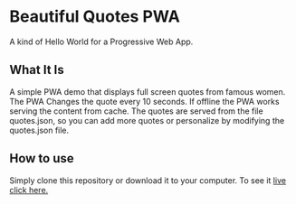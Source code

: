 # Beautiful Quotes PWA
A kind of Hello World for a Progressive Web App.

## What It Is

A simple PWA demo that displays full screen quotes from famous women. The PWA Changes the quote every 10 seconds. If offline the PWA works serving the content from cache. The quotes are served from the file quotes.json, so you can add more quotes or personalize by modifying the quotes.json file.

## How to use
Simply clone this repository or download it to your computer. To see it [live click here.](https://beautiful-quotes-85.firebaseapp.com/)
